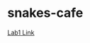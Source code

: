 # snakes-cafe

[Lab1 Link](https://github.com/QamarAlkhatib/snakes-cafe/blob/class01/snakes_cafe/snakes_cafe.py)
